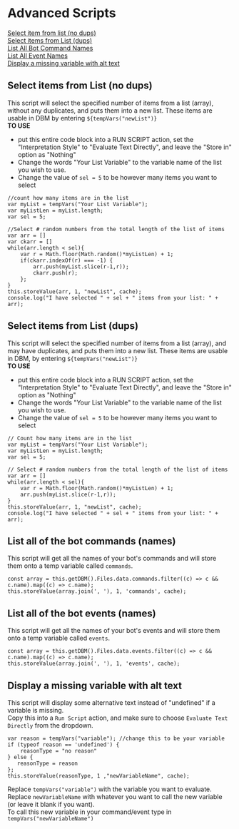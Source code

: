 # Advanced Scripts
[Select item from list (no dups)](#select-items-from-list-no-dups-)  
[Select items from List (dups)](#select-items-from-list-dups-)  
[List All Bot Command Names](#list-all-of-the-bot-commands-names-)  
[List All Event Names](#list-all-of-the-bot-events-names-)  
[Display a missing variable with alt text](#display-a-missing-variable-with-alt-text)  

## Select items from List (no dups)
This script will select the specified number of items from a list (array), without any duplicates, and puts them into a new list. These items are usable in DBM by entering `${tempVars("newList")}`  
**TO USE**  
- put this entire code block into a RUN SCRIPT action, set the "Interpretation Style" to "Evaluate Text Directly", and leave the "Store in" option as "Nothing"  
- Change the words "Your List Variable" to the variable name of the list you wish to use.  
- Change the value of `sel = 5` to be however many items you want to select  

```
//count how many items are in the list  
var myList = tempVars("Your List Variable");  
var myListLen = myList.length;  
var sel = 5;  

//Select # random numbers from the total length of the list of items  
var arr = []  
var ckarr = []  
while(arr.length < sel){  
    var r = Math.floor(Math.random()*myListLen) + 1;  
    if(ckarr.indexOf(r) === -1) {  
        arr.push(myList.slice(r-1,r));  
        ckarr.push(r);  
    };  
}  
this.storeValue(arr, 1, "newList", cache);  
console.log("I have selected " + sel + " items from your list: " + arr);  
```  

## Select items from List (dups)
This script will select the specified number of items from a list (array), and may have duplicates, and puts them into a new list. These items are usable in DBM, by entering `${tempVars("newList")}`  
**TO USE**  
- put this entire code block into a RUN SCRIPT action, set the "Interpretation Style" to "Evaluate Text Directly", and leave the "Store in" option as "Nothing"  
- Change the words "Your List Variable" to the variable name of the list you wish to use.  
- Change the value of `sel = 5` to be however many items you want to select  

```  
// Count how many items are in the list  
var myList = tempVars("Your List Variable");  
var myListLen = myList.length;  
var sel = 5;  

// Select # random numbers from the total length of the list of items  
var arr = []  
while(arr.length < sel){  
    var r = Math.floor(Math.random()*myListLen) + 1;  
    arr.push(myList.slice(r-1,r));  
}  
this.storeValue(arr, 1, "newList", cache);  
console.log("I have selected " + sel + " items from your list: " + arr);  
```  

## List all of the bot commands (names)
This script will get all the names of your bot's commands and will store them onto a temp variable called `commands`.  

```  
const array = this.getDBM().Files.data.commands.filter((c) => c && c.name).map((c) => c.name);  
this.storeValue(array.join(', '), 1, 'commands', cache);  
```  

## List all of the bot events (names)
This script will get all the names of your bot's events and will store them onto a temp variable called `events`.  

```  
const array = this.getDBM().Files.data.events.filter((c) => c && c.name).map((c) => c.name);  
this.storeValue(array.join(', '), 1, 'events', cache);  
```  

## Display a missing variable with alt text
This script will display some alternative text instead of "undefined" if a variable is missing.  
Copy this into a `Run Script` action, and make sure to choose `Evaluate Text Directly` from the dropdown.  
```  
var reason = tempVars("variable"); //change this to be your variable  
if (typeof reason == 'undefined') {  
    reasonType = "no reason"  
} else {  
   reasonType = reason  
};  
this.storeValue(reasonType, 1 ,"newVariableName", cache);  
```  
Replace `tempVars("variable")` with the variable you want to evaluate.  
Replace `newVariableName` with whatever you want to call the new variable (or leave it blank if you want).  
To call this new variable in your command/event type in `tempVars("newVariableName")`